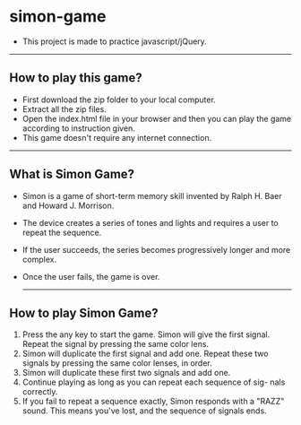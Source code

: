 # simon-game

- This project is made to practice javascript/jQuery.

***

## How to play this game?
- First download the zip folder to your local computer.
- Extract all the zip files.
- Open the index.html file in your browser and then you can play the game according to instruction given.
- This game doesn't require any internet connection.

***

## What is Simon Game?
- Simon is a game of short-term memory skill invented by Ralph H. Baer and Howard J. Morrison.
- The device creates a series of tones and lights and requires a user to repeat the sequence.
- If the user succeeds, the series becomes progressively longer and more complex.
- Once the user fails, the game is over.

  ***

## How to play Simon Game?
1. Press the any key to start the game. Simon will give the first signal. Repeat the signal by pressing the same color lens.
2. Simon will duplicate the first signal and add one. Repeat these two signals by pressing the same color lenses, in order.
3. Simon will duplicate these first two signals and add one.
4. Continue playing as long as you can repeat each sequence of sig- nals correctly.
5. If you fail to repeat a sequence exactly, Simon responds with a "RAZZ" sound. This means you've lost, and the sequence of signals ends.

